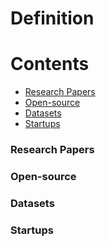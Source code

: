 # Definition

# Contents 
- [Research Papers](#research-papers)
- [Open-source](#open-source)
- [Datasets](#datasets)
- [Startups](#startups)

### Research Papers
### Open-source
### Datasets
### Startups
